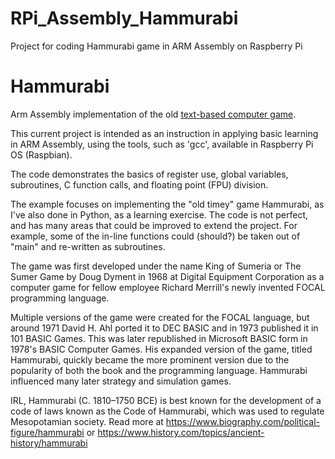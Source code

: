 # RPi_Assembly_Hammurabi
Project for coding Hammurabi game in ARM Assembly on Raspberry Pi

# Hammurabi
Arm Assembly implementation of the old <a href="https://en.wikipedia.org/wiki/Hamurabi_(video_game)">text-based computer game</a>.

This current project is intended as an instruction in applying basic learning in ARM Assembly, using the tools, such as 'gcc', available in Raspberry Pi OS (Raspbian).

The code demonstrates the basics of register use, global variables, subroutines, C function calls, and floating point (FPU) division.

The example focuses on implementing the "old timey" game Hammurabi, as I've also done in Python, as a learning exercise.  The code is not perfect, and has many areas that could be improved to extend the project.  For example, some of the in-line functions could (should?) be taken out of "main" and re-written as subroutines.

The game was first developed under the name King of Sumeria or The Sumer Game by Doug Dyment in 1968 at Digital Equipment Corporation as a computer game for fellow employee Richard Merrill's newly invented FOCAL programming language.

Multiple versions of the game were created for the FOCAL language, but around 1971 David H. Ahl ported it to DEC BASIC and in 1973 published it in 101 BASIC Games. This was later republished in Microsoft BASIC form in 1978's BASIC Computer Games. His expanded version of the game, titled Hammurabi, quickly became the more prominent version due to the popularity of both the book and the programming language. Hammurabi influenced many later strategy and simulation games.

IRL, Hammurabi (C. 1810–1750 BCE) is best known for the development of a code of laws known as the Code of Hammurabi, which was used to regulate Mesopotamian society.  Read more at https://www.biography.com/political-figure/hammurabi or https://www.history.com/topics/ancient-history/hammurabi 

